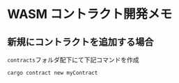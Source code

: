 # WASM コントラクト開発メモ

## 新規にコントラクトを追加する場合

`contracts`フォルダ配下にて下記コマンドを作成

```bash
cargo contract new myContract
```
